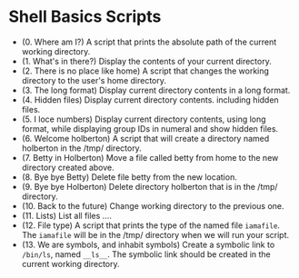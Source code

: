 # Shell Basics Scripts

- (0. Where am I?) A script that prints the absolute path of the current working directory.
- (1. What's in there?) Display the contents of your current directory.
- (2. There is no place like home) A script that changes the working directory to the user's home directory.
- (3. The long format) Display current directory contents in a long format.
- (4. Hidden files) Display current directory contents. including hidden files.
- (5. I loce numbers) Display current directory contents, using long format, while displaying group IDs in numeral and show hidden files.
- (6. Welcome holberton) A script that will create a directory named holberton in the /tmp/ directory.
- (7. Betty in Holberton) Move a file called betty from home to the new directory created above.
- (8. Bye bye Betty) Delete file betty from the new location.
- (9. Bye bye Holberton) Delete directory holberton that is in the /tmp/ directory.
- (10. Back to the future) Change working directory to the previous one.
- (11. Lists) List all files ....
- (12. File type) A script that prints the type of the named file `iamafile`. The `iamafile` will be in the /tmp/ directory when we will run your script.
- (13. We are symbols, and inhabit symbols) Create a symbolic link to `/bin/ls`, named `__ls__`. The symbolic link should be created in the current working directory.